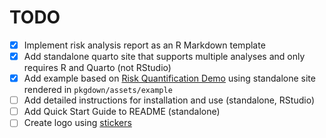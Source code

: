 # TODO

- [x] Implement risk analysis report as an R Markdown template
- [x] Add standalone quarto site that supports multiple analyses and only requires R and Quarto (not RStudio)
- [x] Add example based on [Risk Quantification Demo](https://jabenninghoff.github.io/security/analysis/rq-demo.html) using standalone site rendered in `pkgdown/assets/example`
- [ ] Add detailed instructions for installation and use (standalone, RStudio)
- [ ] Add Quick Start Guide to README (standalone)
- [ ] Create logo using [stickers](https://github.com/jabenninghoff/stickers)
